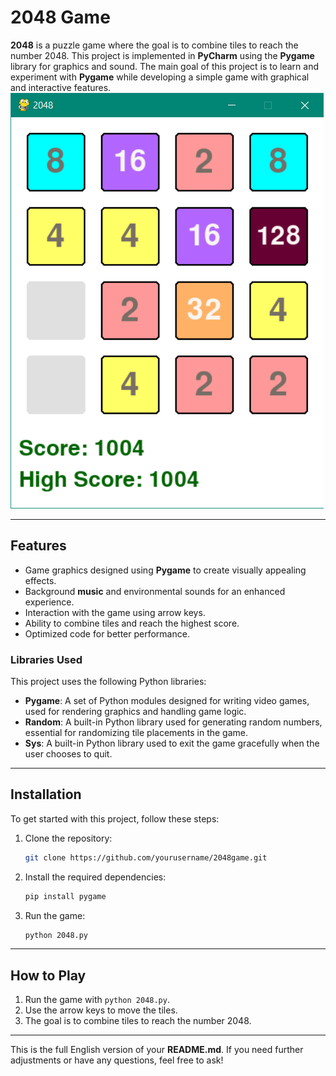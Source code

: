 # 2048 Game

**2048** is a puzzle game where the goal is to combine tiles to reach the number 2048. This project is implemented in **PyCharm** using the **Pygame** library for graphics and sound. The main goal of this project is to learn and experiment with **Pygame** while developing a simple game with graphical and interactive features.
![Game Screenshot](https://github.com/mounesmardanii/2048Game/blob/main/Annotation%202025-06-28%20125009.png)


---

## Features

* Game graphics designed using **Pygame** to create visually appealing effects.
* Background **music** and environmental sounds for an enhanced experience.
* Interaction with the game using arrow keys.
* Ability to combine tiles and reach the highest score.
* Optimized code for better performance.

### Libraries Used

This project uses the following Python libraries:

* **Pygame**: A set of Python modules designed for writing video games, used for rendering graphics and handling game logic.
* **Random**: A built-in Python library used for generating random numbers, essential for randomizing tile placements in the game.
* **Sys**: A built-in Python library used to exit the game gracefully when the user chooses to quit.

---

## Installation

To get started with this project, follow these steps:

1. Clone the repository:

   ```bash
   git clone https://github.com/yourusername/2048game.git
   ```

2. Install the required dependencies:

   ```bash
   pip install pygame
   ```

3. Run the game:

   ```bash
   python 2048.py
   ```

---

## How to Play

1. Run the game with `python 2048.py`.
2. Use the arrow keys to move the tiles.
3. The goal is to combine tiles to reach the number 2048.

---

This is the full English version of your **README.md**. If you need further adjustments or have any questions, feel free to ask!
